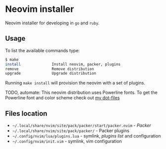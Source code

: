 # Neovim installer

Neovim installer for developing in `go` and `ruby`.

## Usage

To list the available commands type:

```bash
$ make
install              Install neovim, packer, plugins
remove               Remove distribution
upgrade              Upgrade distribution
```

Running `make install` will provision the neovim with a set of plugins.

TODO, automate: This neovim distribution uses Powerline fonts. To get the Powerline font and color scheme check out [my dot-files](https://github.com/rustamagasanov/dot-files)

## Files location

- `~/.local/share/nvim/site/pack/packer/start/packer.nvim` - *Packer*
- `~/.local/share/nvim/site/pack/packer/` - Packer plugins
- `~/.config/nvim/lua/plugins.lua` - symlink, *plugins list* and configuration
- `~/.config/nvim/init.vim` - symlink, vim configuration
